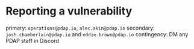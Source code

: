 # Reporting a vulnerability
primary: `operations@pdap.io`, `alec.akin@pdap.io`
secondary: `josh.chamberlain@pdap.io` and `eddie.brown@pdap.io`
contingency: DM any PDAP staff in Discord

